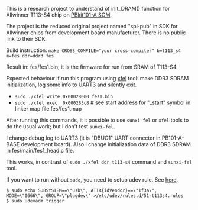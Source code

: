 This is a research project to understand of init_DRAM() function for Allwinner T113-S4 chip on [PBkit101-A SOM](https://pb-embedded.ru/pbkit101-a).

The project is the reduced original project named "spl-pub" in SDK for Allwinner chips from development board manufacturer. There is no public link to their SDK.

Build instruction: `make CROSS_COMPILE="your cross-compiler" b=t113_s4 m=fes ddr=ddr3 fes`

Result in: fes/fes1.bin; it is the firmware for run from SRAM of T113-S4.

Expected behaviour if run this program using [xfel](https://github.com/xboot/xfel) tool: make DDR3 SDRAM initialization, log some info to UART3 and silently exit.

* `sudo ./xfel write 0x00028000 fes1.bin`
* `sudo ./xfel exec  0x000283c8` # see start address for "_start" symbol in linker map file fes/fes1.map

After running this commands, it it possible to use `sunxi-fel` or `xfel` tools to do the usual work; but I don't test `sunxi-fel`.

I change debug log to UART3 (it is "DBUG1" UART connector in PB101-A-BASE development board).
Also I change initialization data of DDR3 SDRAM in fes/main/fes1_head.c file.

This works, in contrast of `sudo ./xfel ddr t113-s4` command and `sunxi-fel` tool.

If you want to run without `sudo`, you need to setup udev rule. See [here](https://linux-sunxi.org/ADB#Only_root_has_access).

```
$ sudo echo SUBSYSTEM==\"usb\", ATTR{idVendor}==\"1f3a\", MODE=\"0666\", GROUP=\"plugdev\" >/etc/udev/rules.d/51-t113s4.rules
$ sudo udevadm trigger
```
